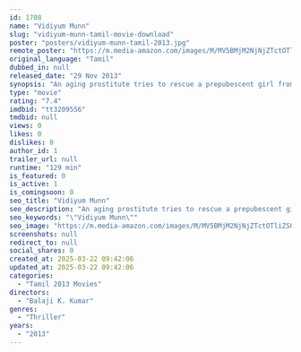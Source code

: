 ```yaml
---
id: 1708
name: "Vidiyum Munn"
slug: "vidiyum-munn-tamil-movie-download"
poster: "posters/vidiyum-munn-tamil-2013.jpg"
remote_poster: "https://m.media-amazon.com/images/M/MV5BMjM2NjNjZTctOTliZS00NDYwLTk4NjQtZjVlYTgzMDJhMGMzXkEyXkFqcGdeQXVyNjUyMzM0OTQ@._V1_SX300.jpg"
original_language: "Tamil"
dubbed_in: null
released_date: "29 Nov 2013"
synopsis: "An aging prostitute tries to rescue a prepubescent girl from the clutches of prostitution. In the process, several lives get affected around them."
type: "movie"
rating: "7.4"
imdbid: "tt3209556"
tmdbid: null
views: 0
likes: 0
dislikes: 0
author_id: 1
trailer_url: null
runtime: "129 min"
is_featured: 0
is_active: 1
is_comingsoon: 0
seo_title: "Vidiyum Munn"
seo_description: "An aging prostitute tries to rescue a prepubescent girl from the clutches of prostitution. In the process, several lives get affected around them."
seo_keywords: "\"Vidiyum Munn\""
seo_image: "https://m.media-amazon.com/images/M/MV5BMjM2NjNjZTctOTliZS00NDYwLTk4NjQtZjVlYTgzMDJhMGMzXkEyXkFqcGdeQXVyNjUyMzM0OTQ@._V1_SX300.jpg"
screenshots: null
redirect_to: null
social_shares: 0
created_at: 2025-03-22 09:42:06
updated_at: 2025-03-22 09:42:06
categories:
  - "Tamil 2013 Movies"
directors:
  - "Balaji K. Kumar"
genres:
  - "Thriller"
years:
  - "2013"
---
```

